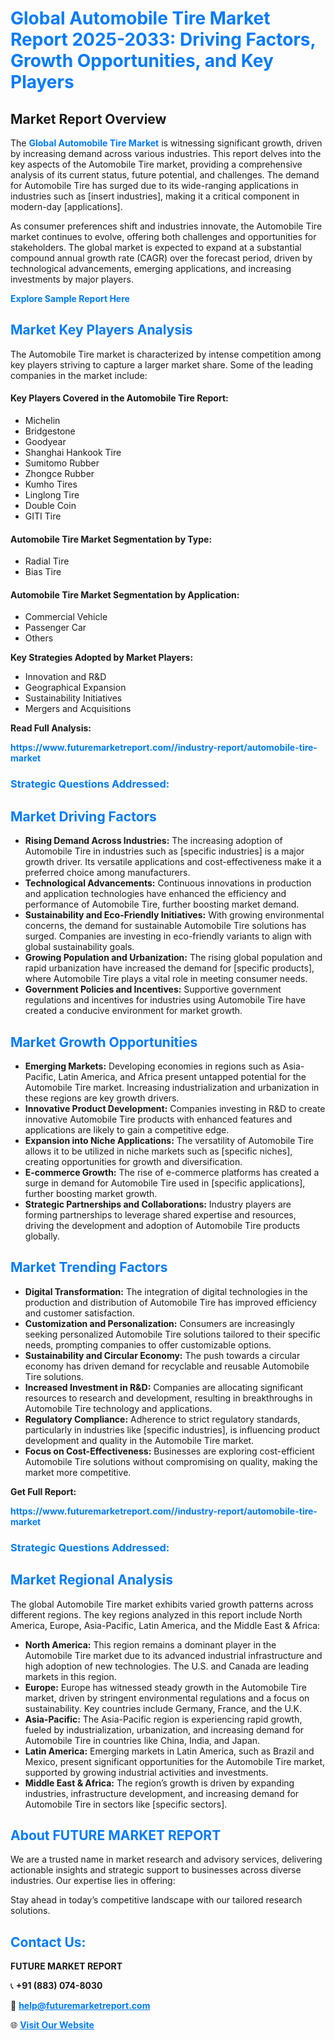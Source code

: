 <h1 style="color: #007BFF;">Global Automobile Tire Market Report 2025-2033: Driving Factors, Growth Opportunities, and Key Players</h1>

<section id="overview">
<h2>Market Report Overview</h2>
<p>The <a href="https://www.futuremarketreport.com//industry-report/automobile-tire-market" style="color: #007BFF; text-decoration: none;"><strong>Global Automobile Tire Market</strong></a> is witnessing significant growth, driven by increasing demand across various industries. This report delves into the key aspects of the Automobile Tire market, providing a comprehensive analysis of its current status, future potential, and challenges. The demand for Automobile Tire has surged due to its wide-ranging applications in industries such as [insert industries], making it a critical component in modern-day [applications].</p>
<p>As consumer preferences shift and industries innovate, the Automobile Tire market continues to evolve, offering both challenges and opportunities for stakeholders. The global market is expected to expand at a substantial compound annual growth rate (CAGR) over the forecast period, driven by technological advancements, emerging applications, and increasing investments by major players.</p>
</section>

<section id="overview">
<p><a href="https://www.futuremarketreport.com//request-sample/reportId=84980" style="color: #007BFF; text-decoration: none;"><strong>Explore Sample Report Here</strong></a></p>
</section>

<section id="key-players">
<h2 style="color: #007BFF;">Market Key Players Analysis</h2>
<p>The Automobile Tire market is characterized by intense competition among key players striving to capture a larger market share. Some of the leading companies in the market include:</p>
<h4>Key Players Covered in the Automobile Tire Report:</h4>
<ul><li>Michelin</li><li>Bridgestone</li><li>Goodyear</li><li>Shanghai Hankook Tire</li><li>Sumitomo Rubber</li><li>Zhongce Rubber</li><li>Kumho Tires</li><li>Linglong Tire</li><li>Double Coin</li><li>GITI Tire</li></ul>
<h4>Automobile Tire Market Segmentation by Type:</h4>
<ul><li>Radial Tire</li><li>Bias Tire</li></ul>

<h4>Automobile Tire Market Segmentation by Application:</h4>
<ul><li>Commercial Vehicle</li><li>Passenger Car</li><li>Others</li></ul>
<p><strong>Key Strategies Adopted by Market Players:</strong></p>
<ul>
<li>Innovation and R&D</li>
<li>Geographical Expansion</li>
<li>Sustainability Initiatives</li>
<li>Mergers and Acquisitions</li>
</ul>
</section>

<section>
<p><strong>Read Full Analysis: </strong></p><a href="https://www.futuremarketreport.com//industry-report/automobile-tire-market" style="color: #007BFF; text-decoration: none;"><strong>https://www.futuremarketreport.com//industry-report/automobile-tire-market</strong></a>
<h3 style="color: #007BFF;">Strategic Questions Addressed:</h3>
</section>

<section id="driving-factors">
<h2 style="color: #007BFF;">Market Driving Factors</h2>
<ul>
<li><strong>Rising Demand Across Industries:</strong> The increasing adoption of Automobile Tire in industries such as [specific industries] is a major growth driver. Its versatile applications and cost-effectiveness make it a preferred choice among manufacturers.</li>
<li><strong>Technological Advancements:</strong> Continuous innovations in production and application technologies have enhanced the efficiency and performance of Automobile Tire, further boosting market demand.</li>
<li><strong>Sustainability and Eco-Friendly Initiatives:</strong> With growing environmental concerns, the demand for sustainable Automobile Tire solutions has surged. Companies are investing in eco-friendly variants to align with global sustainability goals.</li>
<li><strong>Growing Population and Urbanization:</strong> The rising global population and rapid urbanization have increased the demand for [specific products], where Automobile Tire plays a vital role in meeting consumer needs.</li>
<li><strong>Government Policies and Incentives:</strong> Supportive government regulations and incentives for industries using Automobile Tire have created a conducive environment for market growth.</li>
</ul>
</section>

<section id="growth-opportunities">
<h2 style="color: #007BFF;">Market Growth Opportunities</h2>
<ul>
<li><strong>Emerging Markets:</strong> Developing economies in regions such as Asia-Pacific, Latin America, and Africa present untapped potential for the Automobile Tire market. Increasing industrialization and urbanization in these regions are key growth drivers.</li>
<li><strong>Innovative Product Development:</strong> Companies investing in R&D to create innovative Automobile Tire products with enhanced features and applications are likely to gain a competitive edge.</li>
<li><strong>Expansion into Niche Applications:</strong> The versatility of Automobile Tire allows it to be utilized in niche markets such as [specific niches], creating opportunities for growth and diversification.</li>
<li><strong>E-commerce Growth:</strong> The rise of e-commerce platforms has created a surge in demand for Automobile Tire used in [specific applications], further boosting market growth.</li>
<li><strong>Strategic Partnerships and Collaborations:</strong> Industry players are forming partnerships to leverage shared expertise and resources, driving the development and adoption of Automobile Tire products globally.</li>
</ul>
</section>

<section id="trending-factors">
<h2 style="color: #007BFF;">Market Trending Factors</h2>
<ul>
<li><strong>Digital Transformation:</strong> The integration of digital technologies in the production and distribution of Automobile Tire has improved efficiency and customer satisfaction.</li>
<li><strong>Customization and Personalization:</strong> Consumers are increasingly seeking personalized Automobile Tire solutions tailored to their specific needs, prompting companies to offer customizable options.</li>
<li><strong>Sustainability and Circular Economy:</strong> The push towards a circular economy has driven demand for recyclable and reusable Automobile Tire solutions.</li>
<li><strong>Increased Investment in R&D:</strong> Companies are allocating significant resources to research and development, resulting in breakthroughs in Automobile Tire technology and applications.</li>
<li><strong>Regulatory Compliance:</strong> Adherence to strict regulatory standards, particularly in industries like [specific industries], is influencing product development and quality in the Automobile Tire market.</li>
<li><strong>Focus on Cost-Effectiveness:</strong> Businesses are exploring cost-efficient Automobile Tire solutions without compromising on quality, making the market more competitive.</li>
</ul>
</section>

<section>
<p><strong>Get Full Report: </strong></p><a href="https://www.futuremarketreport.com//industry-report/automobile-tire-market" style="color: #007BFF; text-decoration: none;"><strong>https://www.futuremarketreport.com//industry-report/automobile-tire-market</strong></a>
<h3 style="color: #007BFF;">Strategic Questions Addressed:</h3>
</section>


<section id="regional-analysis">
<h2 style="color: #007BFF;">Market Regional Analysis</h2>
<p>The global Automobile Tire market exhibits varied growth patterns across different regions. The key regions analyzed in this report include North America, Europe, Asia-Pacific, Latin America, and the Middle East & Africa:</p>
<ul>
<li><strong>North America:</strong> This region remains a dominant player in the Automobile Tire market due to its advanced industrial infrastructure and high adoption of new technologies. The U.S. and Canada are leading markets in this region.</li>
<li><strong>Europe:</strong> Europe has witnessed steady growth in the Automobile Tire market, driven by stringent environmental regulations and a focus on sustainability. Key countries include Germany, France, and the U.K.</li>
<li><strong>Asia-Pacific:</strong> The Asia-Pacific region is experiencing rapid growth, fueled by industrialization, urbanization, and increasing demand for Automobile Tire in countries like China, India, and Japan.</li>
<li><strong>Latin America:</strong> Emerging markets in Latin America, such as Brazil and Mexico, present significant opportunities for the Automobile Tire market, supported by growing industrial activities and investments.</li>
<li><strong>Middle East & Africa:</strong> The region’s growth is driven by expanding industries, infrastructure development, and increasing demand for Automobile Tire in sectors like [specific sectors].</li>
</ul>
</section>

<footer>
<h2 style="color: #007BFF;">About FUTURE MARKET REPORT</h2>
<p>We are a trusted name in market research and advisory services, delivering actionable insights and strategic support to businesses across diverse industries. Our expertise lies in offering:</p>

<p>Stay ahead in today’s competitive landscape with our tailored research solutions.</p>

<h2 style="color: #007BFF;">Contact Us:</h2>
<p><strong>FUTURE MARKET REPORT</strong></p>
<p>📞 <strong>+91 (883) 074-8030</strong></p>
<p>📧 <strong><a href="mailto:help@futuremarketreport.com" style="color: #007BFF;">help@futuremarketreport.com</a></strong></p>
<p>🌐 <strong><a href="https://www.futuremarketreport.com/" style="color: #007BFF;">Visit Our Website</a></strong></p>
</footer>
